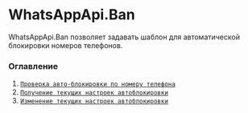 # WhatsAppApi.Ban
WhatsAppApi.Ban позволяет задавать шаблон для автоматической блокировки номеров телефонов. 

### Оглавление

1.  [`Проверка авто-блокировки по номеру телефона`](Operations/CheckBan.md)
2.  [`Получение текущих настроек автоблокировки`](Operations/GetBanSettings.md)
3.  [`Изменение текущих настроек автоблокировки`](Operations/SetBanSettings.md)
